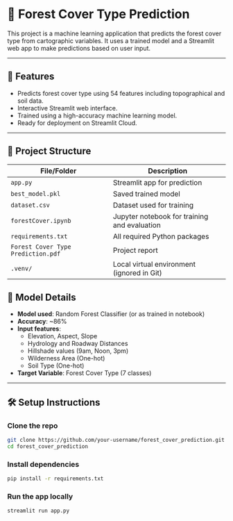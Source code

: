 # 🌲 Forest Cover Type Prediction

This project is a machine learning application that predicts the forest cover type from cartographic variables. It uses a trained model and a Streamlit web app to make predictions based on user input.

---

## 🚀 Features

- Predicts forest cover type using 54 features including topographical and soil data.
- Interactive Streamlit web interface.
- Trained using a high-accuracy machine learning model.
- Ready for deployment on Streamlit Cloud.

---

## 📁 Project Structure

| File/Folder                        | Description                                  |
| ---------------------------------- | -------------------------------------------- |
| `app.py`                           | Streamlit app for prediction                 |
| `best_model.pkl`                   | Saved trained model                          |
| `dataset.csv`                      | Dataset used for training                    |
| `forestCover.ipynb`                | Jupyter notebook for training and evaluation |
| `requirements.txt`                 | All required Python packages                 |
| `Forest Cover Type Prediction.pdf` | Project report                               |
| `.venv/`                           | Local virtual environment (ignored in Git)   |

## 🧠 Model Details

- **Model used**: Random Forest Classifier (or as trained in notebook)
- **Accuracy**: ~86%
- **Input features**:
  - Elevation, Aspect, Slope
  - Hydrology and Roadway Distances
  - Hillshade values (9am, Noon, 3pm)
  - Wilderness Area (One-hot)
  - Soil Type (One-hot)
- **Target Variable**: Forest Cover Type (7 classes)

---

## 🛠️ Setup Instructions

### Clone the repo

```bash
git clone https://github.com/your-username/forest_cover_prediction.git
cd forest_cover_prediction
```

### Install dependencies

```bash
pip install -r requirements.txt
```

### Run the app locally

```bash
streamlit run app.py
```

